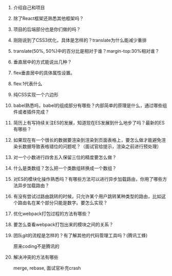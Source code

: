 1. 介绍自己和项目

2. 除了React框架还熟悉其他框架吗？

3. 项目的后端部分也是你们做的吗？

4. 刚刚说到了CSS3优化，具体是怎样的？translate为什么能减少重排

5. translate(50%, 50%)中的百分比是相对于谁？margin-top:30%相对谁？

6. 垂直居中的方式能说出几种？

7. flex垂直居中的具体属性设置。

8. flex:1代表什么

9. 纯CSS实现一个六边形

10. babel熟悉吗，babel的组成部分有哪些？内部简单的原理是什么，通过哪些组件或者插件完成？

11. 简历上有写持续关注ES的发展，知道现在ES发展到什么地步了吗？最新的ES有哪些？

12. 如果现在有一个很长的数据要渲染到渲染到页面表格上，要怎么做才能避免渲染长数据导致表格错位的问题呢？（面试官给提示，渲染之前进行预处理）

13. 对一个小数进行四舍五入保留三位的精度要怎么做？

14. 什么是类数组？怎么把一个类数组转换成一个数组？

15. 对ES的模块化操作熟悉吗？有哪些方法可以进行异步加载路由，你用了哪些方法异步加载路由？

16. 有没有尝试过路由跳转的时候，只允许某个用户跳转某种类型的路由，比如这个路由名在某个部分只能是数字。要怎么实现？

17. 优化webpack打包过程的方法有哪些？

18. 要怎么查看webpack打包出来的模块之间的关系？

19. 团队git的流程是怎样的？有了解其他的代码管理工具吗？(腾讯工蜂)

    原来coding不是腾讯的

20. 解决冲突的方法有哪些

    merge, rebase, 面试官补充crash